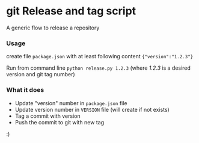 # git Release and tag script

A generic flow to release a repository

### Usage

create file `package.json` with at least following content `{"version":"1.2.3"}`

Run from command line `python release.py 1.2.3` (where _1.2.3_ is a desired version and git tag number)

### What it does

- Update "version" number in `package.json` file
- Update version number in `VERSION` file (will create if not exists)
- Tag a commit with version
- Push the commit to git with new tag

:)
